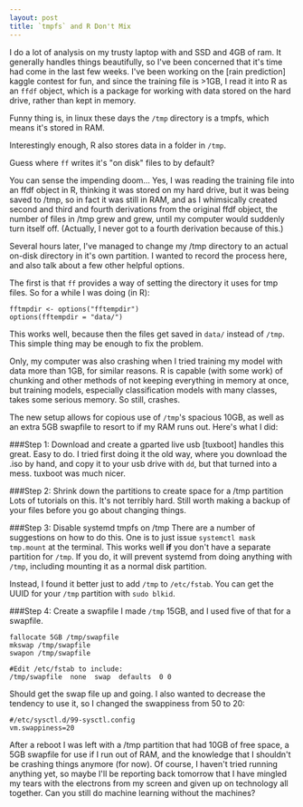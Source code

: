 ```yaml
---
layout: post
title: `tmpfs` and R Don't Mix
---
```


I do a lot of analysis on my trusty laptop with and SSD and 4GB of ram. It generally handles things beautifully, so I've been concerned that it's time had come in the last few weeks. I've been working on the [rain prediction] kaggle contest for fun, and since the training file is >1GB, I read it into R as an `ffdf` object, which is a package for working with data stored on the hard drive, rather than kept in memory.

Funny thing is, in linux these days the `/tmp` directory is a tmpfs, which means it's stored in RAM.

Interestingly enough, R also stores data in a folder in `/tmp`.

Guess where `ff` writes it's "on disk" files to by default?

You can sense the impending doom... Yes, I was reading the training file into an ffdf object in R, thinking it was stored on my hard drive, but it was being saved to /tmp, so in fact it was still in RAM, and as I whimsically created second and third and fourth derivations from the original ffdf object, the number of files in /tmp grew and grew, until my computer would suddenly turn itself off. (Actually, I never got to a fourth derivation because of this.)

Several hours later, I've managed to change my /tmp directory to an actual on-disk directory in it's own partition. I wanted to record the process here, and also talk about a few other helpful options.

The first is that `ff` provides a way of setting the directory it uses for tmp files. So for a while I was doing (in R):

```
fftmpdir <- options("fftempdir")
options(fftempdir = "data/")
```

This works well, because then the files get saved in `data/` instead of `/tmp`. This simple thing may be enough to fix the problem.

Only, my computer was also crashing when I tried training my model with data more than 1GB, for similar reasons. R is capable (with some work) of chunking and other methods of not keeping everything in memory at once, but training models, especially classification models with many classes, takes some serious memory. So still, crashes.

The new setup allows for copious use of `/tmp`'s spacious 10GB, as well as an extra 5GB swapfile to resort to if my RAM runs out. Here's what I did:

###Step 1: Download and create a gparted live usb
[tuxboot] handles this great. Easy to do. I tried first doing it the old way, where you download the .iso by hand, and copy it to your usb drive with `dd`, but that turned into a mess. tuxboot was much nicer.

###Step 2: Shrink down the partitions to create space for a /tmp partition
Lots of tutorials on this. It's not terribly hard. Still worth making a backup of your files before you go about changing things.

###Step 3: Disable systemd tmpfs on /tmp
There are a number of suggestions on how to do this. One is to just issue `systemctl mask tmp.mount` at the terminal. This works well **if** you don't have a separate partition for `/tmp`. If you do, it will prevent systemd from doing anything with `/tmp`, including mounting it as a normal disk partition. 

Instead, I found it better just to add `/tmp` to `/etc/fstab`. You can get the UUID for your `/tmp` partition with `sudo blkid`.

###Step 4: Create a swapfile
I made `/tmp` 15GB, and I used five of that for a swapfile. 

```
fallocate 5GB /tmp/swapfile
mkswap /tmp/swapfile
swapon /tmp/swapfile

#Edit /etc/fstab to include:
/tmp/swapfile  none  swap  defaults  0 0
```

Should get the swap file up and going. I also wanted to decrease the tendency to use it, so I changed the swappiness from 50 to 20:

```
#/etc/sysctl.d/99-sysctl.config
vm.swappiness=20
```

After a reboot I was left with a /tmp partition that had 10GB of free space, a 5GB swapfile for use if I run out of RAM, and the knowledge that I shouldn't be crashing things anymore (for now). Of course, I haven't tried running anything yet, so maybe I'll be reporting back tomorrow that I have mingled my tears with the electrons from my screen and given up on technology all together. Can you still do machine learning without the machines?